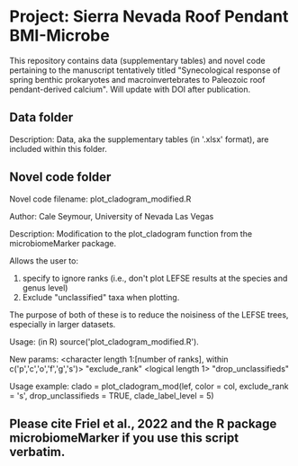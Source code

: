 # Project: Sierra Nevada Roof Pendant BMI-Microbe 
This repository contains data (supplementary tables) and novel code pertaining to the manuscript tentatively titled "Synecological response of spring benthic prokaryotes and macroinvertebrates to Paleozoic roof pendant-derived calcium". Will update with DOI after publication. 

## Data folder
Description: Data, aka the supplementary tables (in '.xlsx' format), are included within this folder. 

## Novel code folder
Novel code filename: plot_cladogram_modified.R

Author: Cale Seymour, University of Nevada Las Vegas

Description: Modification to the plot_cladogram function from the microbiomeMarker package.  

Allows the user to:
1) specify to ignore ranks (i.e., don't plot LEFSE results at the species and genus level)
2) Exclude "unclassified" taxa when plotting.

The purpose of both of these is to reduce the noisiness of the LEFSE trees, especially in larger datasets.

Usage: (in R) source('plot_cladogram_modified.R').

New params: <character length 1:[number of ranks], within c('p','c','o','f','g','s')> "exclude_rank"
              <logical length 1> "drop_unclassifieds"

Usage example:
clado = plot_cladogram_mod(lef, color = col, exclude_rank = 's', drop_unclassifieds = TRUE, clade_label_level = 5)

## Please cite Friel et al., 2022 and the R package microbiomeMarker if you use this script verbatim.
